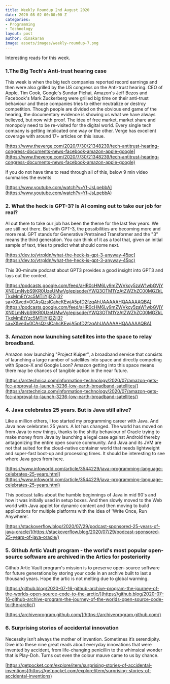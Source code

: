 ```yaml
---
title: Weekly Roundup 2nd August 2020
date: 2020-08-02 00:00:00 Z
categories:
- Programming
- Technology
layout: post
author: dinakaran
image: assets/images/weekly-roundup-7.png
---
```


Interesting reads for this week.

### 1.The Big Tech's Anti-trust hearing case 

This week is when the big tech companies reported record earnings and then were also grilled by the US congress on the Anti-trust hearing. CEO of Apple, Tim Cook, Google's Sundar Pichai, Amazon's Jeff Bezos and Facebook's Mark Zuckerberg were grilled big time on their anti-trust behaviour and these companies tries to either neutralize or destroy competition. Though people are divided on the obvious end game of the hearing, the documentary evidence is showing us what we have always believed, but now with proof. The idea of free market, market share and monopoly need to be re-visited for the digital world. Every single tech company is getting implicated one way or the other. 
Verge has excellent coverage with around 17+ articles on this issue. 

[https://www.theverge.com/2020/7/30/21348239/tech-antitrust-hearing-congress-documents-news-facebook-amazon-apple-google](https://www.theverge.com/2020/7/30/21348239/tech-antitrust-hearing-congress-documents-news-facebook-amazon-apple-google)

If you do not have time to read through all of this, below 9 min video summaries the events 

[https://www.youtube.com/watch?v=Yf-JsLpebbA](https://www.youtube.com/watch?v=Yf-JsLpebbA)

### 2. What the heck is GPT-3? Is AI coming out to take our job for real?

AI out there to take our job has been the theme for the last few years. We are still not there. But with GPT-3, the possibilities are becoming more and more real.  GPT stands for Generative Pretrained Transformer and the "3" means the third generation. You can think of it as a tool that, given an initial sample of text, tries to predict what should come next.

[https://dev.to/vtrpldn/what-the-heck-is-gpt-3-anyway-45pc](https://dev.to/vtrpldn/what-the-heck-is-gpt-3-anyway-45pc)

This 30-minute podcast about GPT3 provides a good insight into GPT3 and lays out the context. 

[https://podcasts.google.com/feed/aHR0cHM6Ly9mZWVkcy5zaW1wbGVjYXN0LmNvbS9KR0UzeUMwVg/episode/YWQ3OTM1YzAtZWZhZC00MGZkLTkxMmEtYzc5MTliYjI2ZjI3?sa=X&ved=0CAsQzsICahcKEwjA5pfD2fzqAhUAAAAAHQAAAAAQBA](https://podcasts.google.com/feed/aHR0cHM6Ly9mZWVkcy5zaW1wbGVjYXN0LmNvbS9KR0UzeUMwVg/episode/YWQ3OTM1YzAtZWZhZC00MGZkLTkxMmEtYzc5MTliYjI2ZjI3?sa=X&ved=0CAsQzsICahcKEwjA5pfD2fzqAhUAAAAAHQAAAAAQBA)

### 3. Amazon now launching satellites into the space to relay broadband.

Amazon now launching "Project Kuiper", a broadband service that consists of launching a large number of satellites into space and directly competing with Space-X and Google Loon? Amazon getting into this space means there may be chances of tangible action in the near future.

[https://arstechnica.com/information-technology/2020/07/amazon-gets-fcc-approval-to-launch-3236-low-earth-broadband-satellites/](https://arstechnica.com/information-technology/2020/07/amazon-gets-fcc-approval-to-launch-3236-low-earth-broadband-satellites/)

### 4.  Java celebrates 25 years. But is Java still alive? 

Like a million others, I too started my programming career with Java. And Java now celebrates 25 years. A lot has changed. The world has moved on from Java to new things, thanks to the shitty behaviour of Oracle trying to make money from Java by launching a legal case against Android thereby antagonizing the entire open source community. And Java and its JVM are not that suited for the cloud-native container world that needs lightweight and super-fast boot-up and processing times. It should be interesting to see where Java goes from here. 

[https://www.infoworld.com/article/3544229/java-programming-language-celebrates-25-years.html](https://www.infoworld.com/article/3544229/java-programming-language-celebrates-25-years.html)

This podcast talks about the humble beginnings of Java in mid 90's and how it was initially used in setup boxes. And then slowly moved to the Web world with Java applet for dynamic content and then moving to build applications for multiple platforms with the idea of 'Write Once, Run Anywhere'. 

[https://stackoverflow.blog/2020/07/29/podcast-sponsored-25-years-of-java-oracle/](https://stackoverflow.blog/2020/07/29/podcast-sponsored-25-years-of-java-oracle/)

### 5. Github Artic Vault program -  the  world's most popular open-source software are archived in the Artics for posteriority 

Github Artic Vault program's mission is to preserve open-source software for future generations by storing your code in an archive built to last a thousand years. Hope the artic is not melting due to global warming. 

[https://github.blog/2020-07-16-github-archive-program-the-journey-of-the-worlds-open-source-code-to-the-arctic/](https://github.blog/2020-07-16-github-archive-program-the-journey-of-the-worlds-open-source-code-to-the-arctic/)

[https://archiveprogram.github.com/](https://archiveprogram.github.com/)

### 6. Surprising stories of accidental innovation

Necessity isn’t always the mother of invention. Sometimes it’s serendipity. Dive into these nine great reads about everyday innovations that were invented by accident, from life-changing penicillin to the whimsical wonder that is Play-Doh. Turns out even the colour mauve came to us by chance.

[https://getpocket.com/explore/item/surprising-stories-of-accidental-inventions](https://getpocket.com/explore/item/surprising-stories-of-accidental-inventions)
